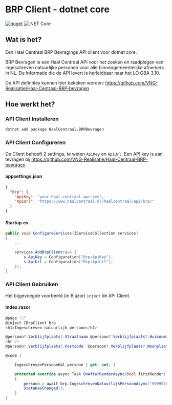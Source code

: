 # BRP Client - dotnet core

[![nuget](https://img.shields.io/nuget/v/HaalCentraal.BRPBevragen)](https://www.nuget.org/packages/HaalCentraal.BRPBevragen/)
![.NET Core](https://github.com/sjefvanleeuwen/brp-client/workflows/.NET%20Core/badge.svg)

## Wat is het?

Een Haal Centraal BRP Bevragings API client voor dotnet core.

BRP Bevragen is een Haal Centraal API voor het zoeken en raadplegen van ingeschreven natuurlijke personen voor alle binnengemeentelijke afnemers in NL. De informatie die de API levert is herleidbaar naar het LO GBA 3.10.

De API definities kunnen hier
bekeken worden:
https://github.com/VNG-Realisatie/Haal-Centraal-BRP-bevragen

## Hoe werkt het?

### API Client Installeren

```bash
dotnet add package HaalCentraal.BRPBevragen
```

### API Client Configureren

De Client behoeft 2 settings, te weten `ApiKey` en `ApiUrl`. Een API key is aan tevragen bij
https://github.com/VNG-Realisatie/Haal-Centraal-BRP-bevragen

#### appsettings.json


```Json
{
  "Brp": {
    "ApiKey": "your-haal-centraal-api-key",
    "ApiUrl": "https://www.haalcentraal.nl/haalcentraal/api/brp/"
  }
}
```

#### Startup.cs

```csharp
public void ConfigureServices(IServiceCollection services)
{
    ...

    services.AddBrpClient(s=> {
        s.ApiKey = Configuration["Brp:ApiKey"];
        s.ApiUrl = Configuration["Brp:ApiUrl"];
    });
}
```

### API Client Gebruiken

Het bijgevoegde voorbeeld (in Blazor) `inject` de API Client.

#### Index.razor

```csharp
@page "/"
@inject IBrpClient brp
<h1>Ingeschreven natuurlijk persoon</h1>

@persoon?.Verblijfplaats?.Straatnaam @persoon?.Verblijfplaats?.Huisnummer
<br />
@persoon?.Verblijfplaats?.Postcode  @persoon?.Verblijfplaats?.Woonplaatsnaam

@code {

    IngeschrevenPersoonHal persoon { get; set; }

    protected override async Task OnAfterRenderAsync(bool firstRender)
    {
        persoon = await brp.IngeschrevenNatuurlijkPersoonAsync("999993872", null, null);
        StateHasChanged();
    }
}
```
